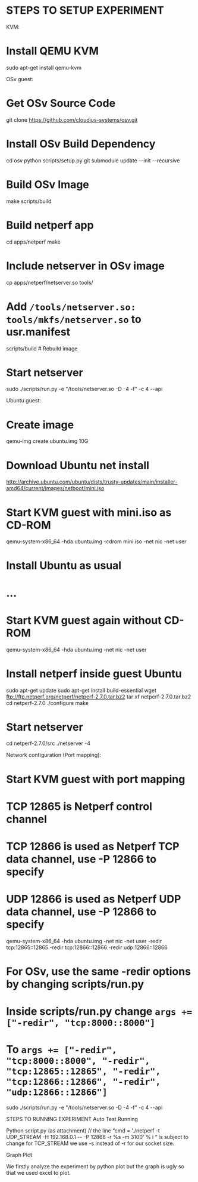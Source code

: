 # STEPS TO SETUP EXPERIMENT
KVM:
# Install QEMU KVM
sudo apt-get install qemu-kvm

OSv guest:
# Get OSv Source Code
git clone https://github.com/cloudius-systems/osv.git
# Install OSv Build Dependency
cd osv
python scripts/setup.py
git submodule update --init --recursive
# Build OSv Image
make
scripts/build
# Build netperf app
cd apps/netperf
make
# Include netserver in OSv image
cp apps/netperf/netserver.so tools/
# Add `/tools/netserver.so: tools/mkfs/netserver.so` to usr.manifest
scripts/build # Rebuild image
# Start netserver
sudo ./scripts/run.py  -e "/tools/netserver.so -D -4 -f" -c 4 --api

Ubuntu guest:
# Create image
qemu-img create ubuntu.img 10G
# Download Ubuntu net install
http://archive.ubuntu.com/ubuntu/dists/trusty-updates/main/installer-amd64/current/images/netboot/mini.iso
# Start KVM guest with mini.iso as CD-ROM
qemu-system-x86_64 -hda ubuntu.img -cdrom mini.iso -net nic -net user
# Install Ubuntu as usual
# ...
# Start KVM guest again without CD-ROM
qemu-system-x86_64 -hda ubuntu.img -net nic -net user
# Install netperf inside guest Ubuntu
sudo apt-get update
sudo apt-get install build-essential
wget ftp://ftp.netperf.org/netperf/netperf-2.7.0.tar.bz2
tar xf netperf-2.7.0.tar.bz2
cd netperf-2.7.0
./configure
make
# Start netserver
cd netperf-2.7.0/src
./netserver -4

Network configuration (Port mapping):
# Start KVM guest with port mapping
# TCP 12865 is Netperf control channel
# TCP 12866 is used as Netperf TCP data channel, use -P 12866 to specify 
# UDP 12866 is used as Netperf UDP data channel, use -P 12866 to specify
qemu-system-x86_64 -hda ubuntu.img -net nic -net user -redir tcp:12865::12865  -redir tcp:12866::12866  -redir udp:12866::12866
# For OSv, use the same -redir options by changing scripts/run.py
# Inside scripts/run.py change `args += ["-redir", "tcp:8000::8000"]`
# To `args += ["-redir", "tcp:8000::8000", "-redir", "tcp:12865::12865", "-redir", "tcp:12866::12866", "-redir", "udp:12866::12866"]`
sudo ./scripts/run.py  -e "/tools/netserver.so -D -4 -f" -c 4 --api

STEPS TO RUNNING EXPERIMENT
Auto Test Running

Python script.py (as attachment)
// the line “cmd = './netperf -t UDP_STREAM -H 192.168.0.1 -- -P 12866 -r %s  -m 3100' % i “ is subject to change for TCP_STREAM we use -s instead of -r for our socket size.

Graph Plot

We firstly analyze the experiment by python plot but the graph is ugly so that we used excel to plot.



